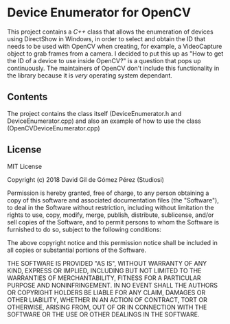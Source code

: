 # Device Enumerator for OpenCV 

This project contains a *C++* class that allows the enumeration of devices using DirectShow in Windows, in order to select and obtain the ID that needs to be used with OpenCV when creating, for example, a VideoCapture object to grab frames from a camera. I decided to put this up as "How to get the ID of a device to use inside OpenCV?" is a question that pops up continuously. The maintainers of OpenCV don't include this functionality in the library because it is *very* operating system dependant.

## Contents

The project contains the class itself (DeviceEnumerator.h and DeviceEnumerator.cpp) and also an example of how to use the class (OpenCVDeviceEnumerator.cpp)

## License

MIT License

Copyright (c) 2018 David Gil de Gómez Pérez (Studiosi)

Permission is hereby granted, free of charge, to any person obtaining a copy
of this software and associated documentation files (the "Software"), to deal
in the Software without restriction, including without limitation the rights
to use, copy, modify, merge, publish, distribute, sublicense, and/or sell
copies of the Software, and to permit persons to whom the Software is
furnished to do so, subject to the following conditions:

The above copyright notice and this permission notice shall be included in all
copies or substantial portions of the Software.

THE SOFTWARE IS PROVIDED "AS IS", WITHOUT WARRANTY OF ANY KIND, EXPRESS OR
IMPLIED, INCLUDING BUT NOT LIMITED TO THE WARRANTIES OF MERCHANTABILITY,
FITNESS FOR A PARTICULAR PURPOSE AND NONINFRINGEMENT. IN NO EVENT SHALL THE
AUTHORS OR COPYRIGHT HOLDERS BE LIABLE FOR ANY CLAIM, DAMAGES OR OTHER
LIABILITY, WHETHER IN AN ACTION OF CONTRACT, TORT OR OTHERWISE, ARISING FROM,
OUT OF OR IN CONNECTION WITH THE SOFTWARE OR THE USE OR OTHER DEALINGS IN THE
SOFTWARE.

